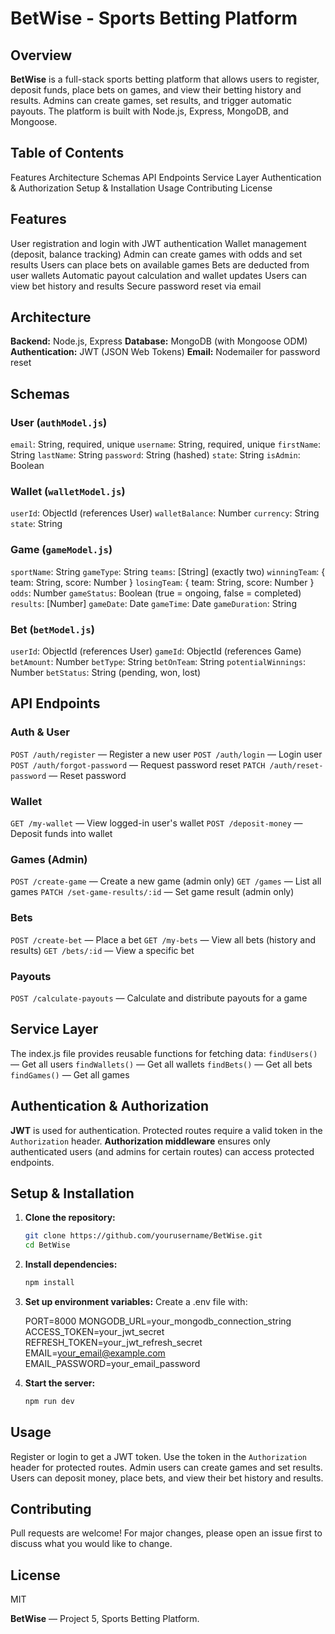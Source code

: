 # BetWise - Sports Betting Platform

## Overview

**BetWise** is a full-stack sports betting platform that allows users to register, deposit funds, place bets on games, and view their betting history and results. Admins can create games, set results, and trigger automatic payouts. The platform is built with Node.js, Express, MongoDB, and Mongoose.


## Table of Contents

 Features
 Architecture
 Schemas
 API Endpoints
 Service Layer
 Authentication & Authorization
 Setup & Installation
 Usage
 Contributing
 License



## Features

User registration and login with JWT authentication
Wallet management (deposit, balance tracking)
Admin can create games with odds and set results
Users can place bets on available games
Bets are deducted from user wallets
Automatic payout calculation and wallet updates
Users can view bet history and results
Secure password reset via email



## Architecture

 **Backend:** Node.js, Express
 **Database:** MongoDB (with Mongoose ODM)
 **Authentication:** JWT (JSON Web Tokens)
 **Email:** Nodemailer for password reset



## Schemas

### User (`authModel.js`)
 `email`: String, required, unique
 `username`: String, required, unique
 `firstName`: String
 `lastName`: String
 `password`: String (hashed)
 `state`: String
 `isAdmin`: Boolean

### Wallet (`walletModel.js`)
 `userId`: ObjectId (references User)
 `walletBalance`: Number
 `currency`: String
 `state`: String

### Game (`gameModel.js`)
 `sportName`: String
 `gameType`: String
 `teams`: [String] (exactly two)
 `winningTeam`: { team: String, score: Number }
 `losingTeam`: { team: String, score: Number }
 `odds`: Number
 `gameStatus`: Boolean (true = ongoing, false = completed)
 `results`: [Number]
 `gameDate`: Date
 `gameTime`: Date
 `gameDuration`: String

### Bet (`betModel.js`)
 `userId`: ObjectId (references User)
 `gameId`: ObjectId (references Game)
 `betAmount`: Number
 `betType`: String
 `betOnTeam`: String
 `potentialWinnings`: Number
 `betStatus`: String (pending, won, lost)


## API Endpoints

### Auth & User

 `POST /auth/register` — Register a new user
 `POST /auth/login` — Login user
 `POST /auth/forgot-password` — Request password reset
 `PATCH /auth/reset-password` — Reset password

### Wallet

 `GET /my-wallet` — View logged-in user's wallet
 `POST /deposit-money` — Deposit funds into wallet

### Games (Admin)

 `POST /create-game` — Create a new game (admin only)
 `GET /games` — List all games
 `PATCH /set-game-results/:id` — Set game result (admin only)

### Bets

 `POST /create-bet` — Place a bet
 `GET /my-bets` — View all bets (history and results)
 `GET /bets/:id` — View a specific bet

### Payouts
 `POST /calculate-payouts` — Calculate and distribute payouts for a game


## Service Layer

The index.js file provides reusable functions for fetching data:
 `findUsers()` — Get all users
 `findWallets()` — Get all wallets
 `findBets()` — Get all bets
 `findGames()` — Get all games

## Authentication & Authorization

 **JWT** is used for authentication. Protected routes require a valid token in the `Authorization` header.
 **Authorization middleware** ensures only authenticated users (and admins for certain routes) can access protected endpoints.


## Setup & Installation

1. **Clone the repository:**
   ```sh
   git clone https://github.com/yourusername/BetWise.git
   cd BetWise
   ```

2. **Install dependencies:**
   ```sh
   npm install
   ```

3. **Set up environment variables:**
   Create a .env file with:
   
   PORT=8000
   MONGODB_URL=your_mongodb_connection_string
   ACCESS_TOKEN=your_jwt_secret
   REFRESH_TOKEN=your_jwt_refresh_secret
   EMAIL=your_email@example.com
   EMAIL_PASSWORD=your_email_password
  

4. **Start the server:**
   ```sh
   npm run dev
   ```



## Usage

 Register or login to get a JWT token.
 Use the token in the `Authorization` header for protected routes.
 Admin users can create games and set results.
 Users can deposit money, place bets, and view their bet history and results.


## Contributing

Pull requests are welcome! For major changes, please open an issue first to discuss what you would like to change.


## License

MIT



**BetWise** — Project 5, Sports Betting Platform.



